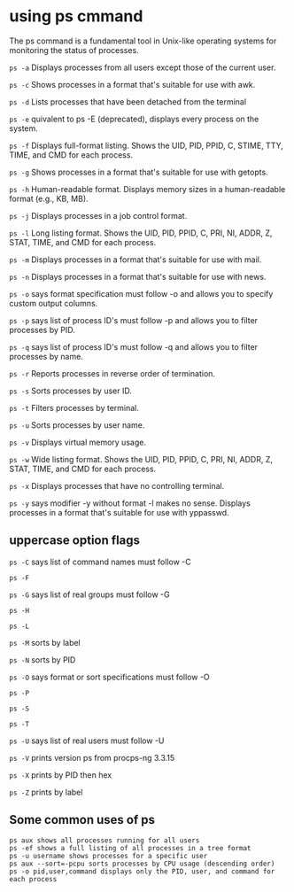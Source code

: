 # using ps cmmand

The ps command is a fundamental tool in Unix-like operating systems for monitoring the status of processes.

`ps -a` Displays processes from all users except those of the current user.

`ps -c` Shows processes in a format that's suitable for use with awk.

`ps -d` Lists processes that have been detached from the terminal

`ps -e` quivalent to ps -E (deprecated), displays every process on the system.

`ps -f` Displays full-format listing. Shows the UID, PID, PPID, C, STIME, TTY, TIME, and CMD for each process.

`ps -g` Shows processes in a format that's suitable for use with getopts.

`ps -h` Human-readable format. Displays memory sizes in a human-readable format (e.g., KB, MB).

`ps -j` Displays processes in a job control format.

`ps -l` Long listing format. Shows the UID, PID, PPID, C, PRI, NI, ADDR, Z, STAT, TIME, and CMD for each process.

`ps -m` Displays processes in a format that's suitable for use with mail.

`ps -n`  Displays processes in a format that's suitable for use with news.

`ps -o` says format specification must follow -o and allows you to specify custom output columns.

`ps -p` says list of process ID's must follow -p and allows you to filter processes by PID.

`ps -q` says list of process ID's must follow -q and allows you to filter processes by name.

`ps -r` Reports processes in reverse order of termination.

`ps -s` Sorts processes by user ID.

`ps -t` Filters processes by terminal.

`ps -u` Sorts processes by user name.

`ps -v` Displays virtual memory usage.

`ps -w` Wide listing format. Shows the UID, PID, PPID, C, PRI, NI, ADDR, Z, STAT, TIME, and CMD for each process.

`ps -x` Displays processes that have no controlling terminal.

`ps -y` says modifier -y without format -l makes no sense. Displays processes in a format that's suitable for use with yppasswd.

## uppercase option flags

`ps -C` says list of command names must follow -C

`ps -F`

`ps -G` says list of real groups must follow -G

`ps -H`

`ps -L`

`ps -M` sorts by label

`ps -N` sorts by PID

`ps -O` says format or sort specifications must follow -O

`ps -P`

`ps -S`

`ps -T`

`ps -U` says list of real users must follow -U

`ps -V` prints version ps from procps-ng 3.3.15

`ps -X` prints by PID then hex

`ps -Z` prints by label

## Some common uses of ps

    ps aux shows all processes running for all users
    ps -ef shows a full listing of all processes in a tree format
    ps -u username shows processes for a specific user
    ps aux --sort=-pcpu sorts processes by CPU usage (descending order)
    ps -o pid,user,command displays only the PID, user, and command for each process
